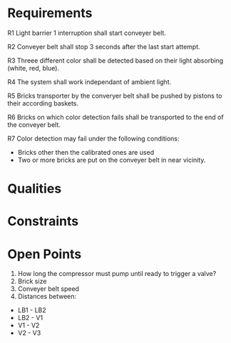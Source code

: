 # Requirements

R1 Light barrier 1 interruption shall start conveyer belt.

R2 Conveyer belt shall stop 3 seconds after the last start attempt.

R3 Threee different color shall be detected based on their light absorbing (white, red, blue).

R4 The system shall work independant of ambient light. 

R5 Bricks transporter by the converyer belt shall be pushed by pistons to their according baskets.

R6 Bricks on which color detection fails shall be transported to the end of the conveyer belt.

R7 Color detection may fail under the following conditions:
  * Bricks other then the calibrated ones are used
  * Two or more bricks are put on the conveyer belt in near vicinity.


# Qualities

# Constraints




# Open Points
1. How long the compressor must pump until ready to trigger a valve?
2. Brick size
3. Conveyer belt speed
4. Distances between:
  * LB1 - LB2
  * LB2 - V1
  * V1 - V2
  * V2 - V3
